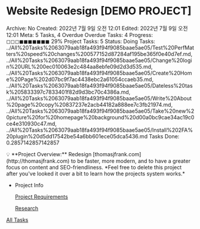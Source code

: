 # Website Redesign [DEMO PROJECT]

Archive: No
Created: 2022년 7월 9일 오전 12:01
Edited: 2022년 7월 9일 오전 12:01
Meta: 5 Tasks, 4 Overdue
Overdue Tasks: 4
Progress: ◻◻◻◼◼◼◼◼◼◼ 29%
Project Tasks: 5
Status: Doing
Tasks: ../All%20Tasks%2063079aab18fa493f94f9085baae5ae05/Test%20PerfMatters%20speed%20changes%200577152d87284af195be365f0e40d7ef.md, ../All%20Tasks%2063079aab18fa493f94f9085baae5ae05/Change%20login%20URL%200ec010063e2c484aa8ebfe09d2d3d535.md, ../All%20Tasks%2063079aab18fa493f94f9085baae5ae05/Create%20Home%20Page%202d07bc9f7ac4438ebc2a61054ccaeb35.md, ../All%20Tasks%2063079aab18fa493f94f9085baae5ae05/Dateless%20task%205833397c7833401f82d9d3bc70c4386a.md, ../All%20Tasks%2063079aab18fa493f94f9085baae5ae05/Write%20About%20page%20copy%20837237e2acb44182a888ee7c3fb21974.md, ../All%20Tasks%2063079aab18fa493f94f9085baae5ae05/Take%20new%20picture%20for%20homepage%20background%20d00a0bc9cae34ac19c0ce4e310930c47.md, ../All%20Tasks%2063079aab18fa493f94f9085baae5ae05/Install%202FA%20plugin%20d5dd17542be54a6bb601ece05dca5436.md
Tasks Done: 0.2857142857142857

<aside>
💡 **Project Overview:** Redesign [thomasjfrank.com](http://thomasjfrank.com) to be faster, more modern, and to have a greater focus on content and SEO-friendliness. *Feel free to delete this project after you've looked it over a bit to learn how the projects system works.*

</aside>

- Project Info
    
    [Project Requirements](Website%20Redesign%20%5BDEMO%20PROJECT%5D%20e808854d73ae41f3b6aef952816385dd/Project%20Requirements%20f60398d472b94f5db2b77374f6d13995.md)
    
    [Research](Website%20Redesign%20%5BDEMO%20PROJECT%5D%20e808854d73ae41f3b6aef952816385dd/Research%20ef5f6da74e3d44c9b2bfc1acba17c981.md)
    

[All Tasks](Website%20Redesign%20%5BDEMO%20PROJECT%5D%20e808854d73ae41f3b6aef952816385dd/All%20Tasks%20a14a471d352a43b19eb18222de24ef1b.csv)